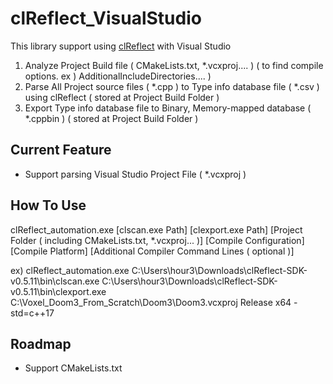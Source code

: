 # clReflect_VisualStudio

This library support using [clReflect](https://github.com/Celtoys/clReflect) with Visual Studio            

1. Analyze Project Build file ( CMakeLists.txt, *.vcxproj.... ) ( to find compile options. ex ) AdditionalIncludeDirectories.... )
2. Parse All Project source files ( *.cpp ) to Type info database file ( *.csv ) using clReflect ( stored at Project Build Folder )
3. Export Type info database file to Binary, Memory-mapped database ( *.cppbin )  ( stored at Project Build Folder )

## Current Feature
- Support parsing Visual Studio Project File ( *.vcxproj )

## How To Use

clReflect_automation.exe [clscan.exe Path] [clexport.exe Path] [Project Folder ( including CMakeLists.txt, *.vcxproj... )]  [Compile Configuration] [Compile Platform] [Additional Compiler Command Lines ( optional )]                


ex) clReflect_automation.exe C:\Users\hour3\Downloads\clReflect-SDK-v0.5.11\bin\clscan.exe C:\Users\hour3\Downloads\clReflect-SDK-v0.5.11\bin\clexport.exe C:\Voxel_Doom3_From_Scratch\Doom3\Doom3.vcxproj Release x64 -std=c++17

## Roadmap

- Support CMakeLists.txt
